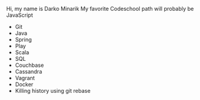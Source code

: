 Hi, my name is Darko Minarik
My favorite Codeschool path will probably be JavaScript

* Git
* Java
* Spring
* Play
* Scala
* SQL
* Couchbase
* Cassandra
* Vagrant
* Docker
* Killing history using git rebase